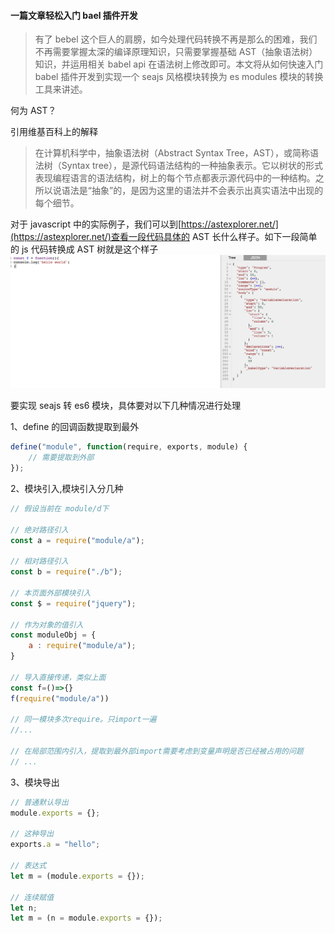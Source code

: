 #### 一篇文章轻松入门 bael 插件开发

> 有了 bebel 这个巨人的肩膀，如今处理代码转换不再是那么的困难，我们不再需要掌握太深的编译原理知识，只需要掌握基础 AST（抽象语法树）知识，并运用相关 babel api 在语法树上修改即可。本文将从如何快速入门 babel 插件开发到实现一个 seajs 风格模块转换为 es modules 模块的转换工具来讲述。

何为 AST？

引用维基百科上的解释

> 在计算机科学中，抽象语法树（Abstract Syntax Tree，AST），或简称语法树（Syntax tree），是源代码语法结构的一种抽象表示。它以树状的形式表现编程语言的语法结构，树上的每个节点都表示源代码中的一种结构。之所以说语法是“抽象”的，是因为这里的语法并不会表示出真实语法中出现的每个细节。

对于 javascript 中的实际例子，我们可以到[https://astexplorer.net/](https://astexplorer.net/)查看一段代码具体的 AST 长什么样子。如下一段简单的 js 代码转换成 AST 树就是这个样子
![ast](./assets/img1.png)

要实现 seajs 转 es6 模块，具体要对以下几种情况进行处理

1、define 的回调函数提取到最外

```javascript
define("module", function(require, exports, module) {
    // 需要提取到外部
});
```

2、模块引入,模块引入分几种

```javascript
// 假设当前在 module/d下

// 绝对路径引入
const a = require("module/a");

// 相对路径引入
const b = require("./b");

// 本页面外部模块引入
const $ = require("jquery");

// 作为对象的值引入
const moduleObj = {
    a : require("module/a");
}

// 导入直接传递，类似上面
const f=()=>{}
f(require("module/a"))

// 同一模块多次require。只import一遍
//...

// 在局部范围内引入，提取到最外部import需要考虑到变量声明是否已经被占用的问题
// ...
```

3、模块导出

```javascript
// 普通默认导出
module.exports = {};

// 这种导出
exports.a = "hello";

// 表达式
let m = (module.exports = {});

// 连续赋值
let n;
let m = (n = module.exports = {});
```
